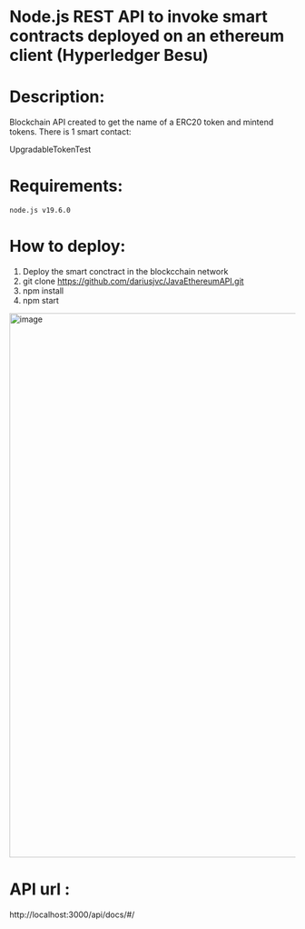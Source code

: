 # Node.js REST API to invoke smart contracts deployed on an ethereum client (Hyperledger Besu)

# Description:
Blockchain API created to get the name of a ERC20 token and mintend tokens.
There is 1 smart contact:

UpgradableTokenTest

# Requirements:

```shell
node.js v19.6.0
```

# How to deploy:
1. Deploy the smart conctract in the blockcchain network
2. git clone https://github.com/dariusjvc/JavaEthereumAPI.git
3. npm install
4. npm start


<img width="958" alt="image" src="https://user-images.githubusercontent.com/29039368/229305704-c8aa99c6-af8c-412b-965d-f75c4bfc06f2.png">

# API url :
http://localhost:3000/api/docs/#/
